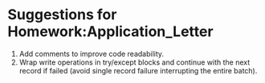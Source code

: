 # Suggestions for Homework:Application_Letter

1. Add comments to improve code readability.
2. Wrap write operations in try/except blocks and continue with the next record if failed (avoid single record failure interrupting the entire batch).
